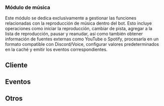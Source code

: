 ### Módulo de música

Este módulo se dedica exclusivamente a gestionar las funciones relacionadas con la reproducción de música dentro del bot. Esto incluye operaciones como iniciar la reproducción, cambiar de pista, agregar a la lista de reproducción, pausar y reanudar, así como también obtener información de fuentes externas como YouTube o Spotify, procesarla en un formato compatible con Discord/Voice, configurar valores predeterminados en la caché y emitir los eventos correspondientes.

## Cliente


## Eventos


## Otros